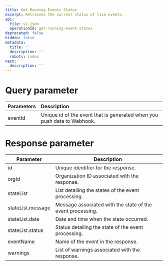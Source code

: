 ```yaml
---
title: Get Running Events Status
excerpt: Retrieves the current status of live events.
api:
  file: v2.json
  operationId: get-running-event-status
deprecated: false
hidden: false
metadata:
  title: ''
  description: ''
  robots: index
next:
  description: ''
---
```

# Query parameter

| Parameters | Description                                                             |
| :--------- | :---------------------------------------------------------------------- |
| eventId    | Unique id of the event that is generated when you push data to Webhook. |

# Response parameter

| Parameter         | Description                                                |
| ----------------- | ---------------------------------------------------------- |
| id                | Unique identifier for the response.                        |
| orgId             | Organization ID associated with the response.              |
| stateList         | List detailing the states of the event processing.         |
| stateList.message | Message associated with the state of the event processing. |
| stateList.date    | Date and time when the state occurred.                     |
| stateList.status  | Status detailing the state of the event processing.        |
| eventName         | Name of the event in the response.                         |
| warnings          | List of warnings associated with the response.             |